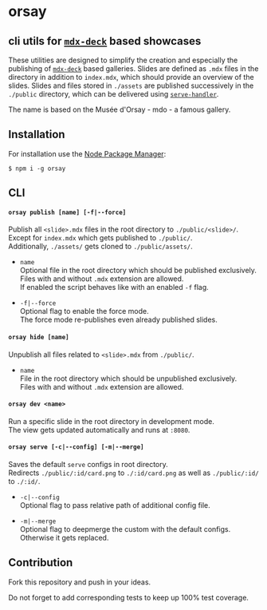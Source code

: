 # orsay
## cli utils for [`mdx-deck`][mdx] based showcases

These utilities are designed to simplify the creation and especially the publishing of [`mdx-deck`][mdx] based galleries. Slides are defined as `.mdx` files in the directory in addition to `index.mdx`, which should provide an overview of the slides. Slides and files stored in `./assets` are published successively in the `./public` directory, which can be delivered using [`serve-handler`][servehandler].

The name is based on the Musée d'Orsay - mdo - a famous gallery.

## Installation
For installation use the [Node Package Manager][npm]:
```
$ npm i -g orsay
```

## CLI
#### `orsay publish [name] [-f|--force]`
Publish all `<slide>.mdx` files in the root directory to `./public/<slide>/`.  
Except for `index.mdx` which gets published to `./public/`.  
Additionally, `./assets/` gets cloned to `./public/assets/`.

- `name`  
Optional file in the root directory which should be published exclusively.   
Files with and without `.mdx` extension are allowed.  
If enabled the script behaves like with an enabled `-f` flag.

- `-f|--force`  
Optional flag to enable the force mode.  
The force mode re-publishes even already published slides.

#### `orsay hide [name]`
Unpublish all files related to `<slide>.mdx` from `./public/`.

- `name`  
File in the root directory which should be unpublished exclusively.   
Files with and without `.mdx` extension are allowed.  

#### `orsay dev <name>`
Run a specific slide in the root directory in development mode.  
The view gets updated automatically and runs at `:8080`.


#### `orsay serve [-c|--config] [-m|--merge]`
Saves the default `serve` configs in root directory.  
Redirects `./public/:id/card.png` to `./:id/card.png` as well as `./public/:id/` to `./:id/`.

- `-c|--config`  
Optional flag to pass relative path of additional config file.  

- `-m|--merge`  
Optional flag to deepmerge the custom with the default configs.  
Otherwise it gets replaced.


## Contribution
Fork this repository and push in your ideas.

Do not forget to add corresponding tests to keep up 100% test coverage.

[npm]: https://github.com/npm/npm
[mdx]: https://github.com/jxnblk/mdx-deck
[servehandler]: https://github.com/zeit/serve-handler

